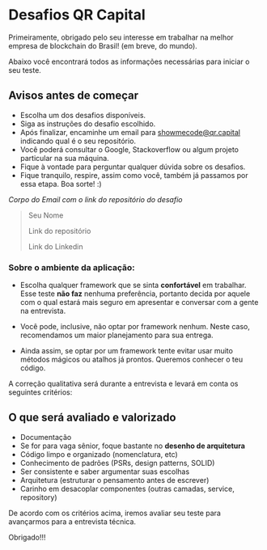 # Desafios QR Capital

Primeiramente, obrigado pelo seu interesse em trabalhar na melhor empresa de blockchain do Brasil! (em breve, do mundo).

Abaixo você encontrará todos as informações necessárias para iniciar o seu teste.

## Avisos antes de começar

- Escolha um dos desafios disponíveis.
- Siga as instruções do desafio escolhido.
- Após finalizar, encaminhe um email para <showmecode@qr.capital> indicando qual é o seu repositório.
- Você poderá consultar o Google, Stackoverflow ou algum projeto particular na sua máquina.
- Fique à vontade para perguntar qualquer dúvida sobre os desafios.
- Fique tranquilo, respire, assim como você, também já passamos por essa etapa. Boa sorte! :)

*Corpo do Email com o link do repositório do desafio*

>Seu Nome
>
>Link do repositório
>
>Link do Linkedin

### Sobre o ambiente da aplicação:

- Escolha qualquer framework que se sinta **confortável** em trabalhar. Esse teste **não faz** nenhuma preferência, portanto decida por aquele com o qual estará mais seguro em apresentar e conversar com a gente na entrevista.

- Você pode, inclusive, não optar por framework nenhum. Neste caso, recomendamos um maior planejamento para sua entrega.

- Ainda assim, se optar por um framework tente evitar usar muito métodos mágicos ou atalhos já prontos. Queremos conhecer o teu código.

A correção qualitativa será durante a entrevista e levará em conta os seguintes critérios:

## O que será avaliado e valorizado
- Documentação
- Se for para vaga sênior, foque bastante no **desenho de arquitetura**
- Código limpo e organizado (nomenclatura, etc)
- Conhecimento de padrões (PSRs, design patterns, SOLID)
- Ser consistente e saber argumentar suas escolhas
- Arquitetura (estruturar o pensamento antes de escrever)
- Carinho em desacoplar componentes (outras camadas, service, repository)

De acordo com os critérios acima, iremos avaliar seu teste para avançarmos para a entrevista técnica.

Obrigado!!!